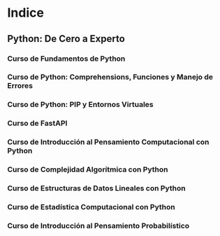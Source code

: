 # Indice

## Python: De Cero a Experto

### Curso de Fundamentos de Python

### Curso de Python: Comprehensions, Funciones y Manejo de Errores

### Curso de Python: PIP y Entornos Virtuales

### Curso de FastAPI

### Curso de Introducción al Pensamiento Computacional con Python

### Curso de Complejidad Algorítmica con Python

### Curso de Estructuras de Datos Lineales con Python

### Curso de Estadística Computacional con Python

### Curso de Introducción al Pensamiento Probabilístico